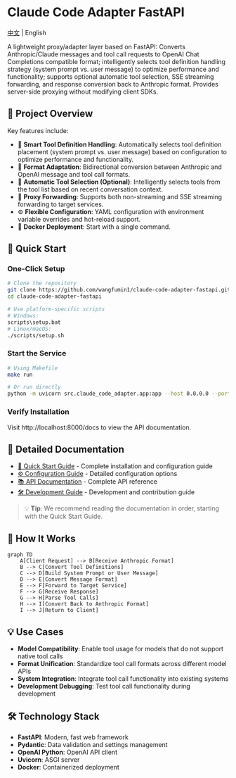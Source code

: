 # Claude Code Adapter FastAPI

[中文](/docs/index.md) | English

A lightweight proxy/adapter layer based on FastAPI: Converts Anthropic/Claude messages and tool call requests to OpenAI Chat Completions compatible format; intelligently selects tool definition handling strategy (system prompt vs. user message) to optimize performance and functionality; supports optional automatic tool selection, SSE streaming forwarding, and response conversion back to Anthropic format. Provides server-side proxying without modifying client SDKs.

## 🎯 Project Overview

Key features include:

- 🔧 **Smart Tool Definition Handling**: Automatically selects tool definition placement (system prompt vs. user message) based on configuration to optimize performance and functionality.
- 🔄 **Format Adaptation**: Bidirectional conversion between Anthropic and OpenAI message and tool call formats.
- 🧠 **Automatic Tool Selection (Optional)**: Intelligently selects tools from the tool list based on recent conversation context.
- 📡 **Proxy Forwarding**: Supports both non-streaming and SSE streaming forwarding to target services.
- ⚙️ **Flexible Configuration**: YAML configuration with environment variable overrides and hot-reload support.
- 🐳 **Docker Deployment**: Start with a single command.

## 🚀 Quick Start

### One-Click Setup

```bash
# Clone the repository
git clone https://github.com/wangfumin1/claude-code-adapter-fastapi.git
cd claude-code-adapter-fastapi

# Use platform-specific scripts
# Windows:
scripts\setup.bat
# Linux/macOS:
./scripts/setup.sh
```

### Start the Service

```bash
# Using Makefile
make run

# Or run directly
python -m uvicorn src.claude_code_adapter.app:app --host 0.0.0.0 --port 8000
```

### Verify Installation

Visit http://localhost:8000/docs to view the API documentation.

## 📖 Detailed Documentation

- [🚀 Quick Start Guide](getting-started.md) - Complete installation and configuration guide
- [⚙️ Configuration Guide](configuration.md) - Detailed configuration options
- [📚 API Documentation](api.md) - Complete API reference
- [🛠️ Development Guide](development.md) - Development and contribution guide

> 💡 **Tip**: We recommend reading the documentation in order, starting with the Quick Start Guide.

## 🔧 How It Works

```mermaid
graph TD
    A[Client Request] --> B[Receive Anthropic Format]
    B --> C[Convert Tool Definitions]
    C --> D[Build System Prompt or User Message]
    D --> E[Convert Message Format]
    E --> F[Forward to Target Service]
    F --> G[Receive Response]
    G --> H[Parse Tool Calls]
    H --> I[Convert Back to Anthropic Format]
    I --> J[Return to Client]
```

## 💡 Use Cases

- **Model Compatibility**: Enable tool usage for models that do not support native tool calls
- **Format Unification**: Standardize tool call formats across different model APIs
- **System Integration**: Integrate tool call functionality into existing systems
- **Development Debugging**: Test tool call functionality during development

## 🛠️ Technology Stack

- **FastAPI**: Modern, fast web framework
- **Pydantic**: Data validation and settings management
- **OpenAI Python**: OpenAI API client
- **Uvicorn**: ASGI server
- **Docker**: Containerized deployment
